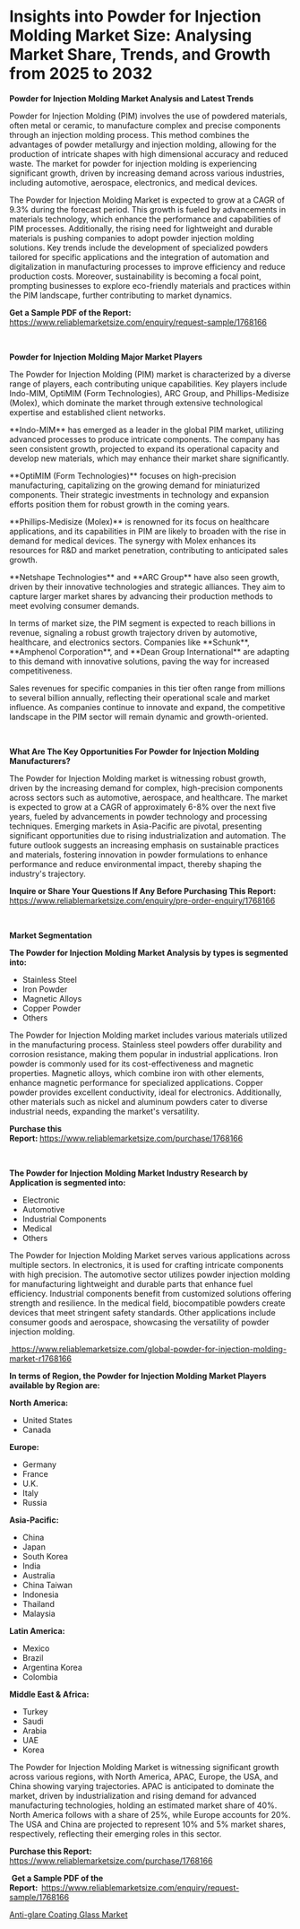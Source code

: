 <p><h1>Insights into Powder for Injection Molding Market Size: Analysing Market Share, Trends, and Growth from 2025 to 2032</h1></p><p><strong>Powder for Injection Molding Market Analysis and Latest Trends</strong></p>
<p><p>Powder for Injection Molding (PIM) involves the use of powdered materials, often metal or ceramic, to manufacture complex and precise components through an injection molding process. This method combines the advantages of powder metallurgy and injection molding, allowing for the production of intricate shapes with high dimensional accuracy and reduced waste. The market for powder for injection molding is experiencing significant growth, driven by increasing demand across various industries, including automotive, aerospace, electronics, and medical devices.</p><p>The Powder for Injection Molding Market is expected to grow at a CAGR of 9.3% during the forecast period. This growth is fueled by advancements in materials technology, which enhance the performance and capabilities of PIM processes. Additionally, the rising need for lightweight and durable materials is pushing companies to adopt powder injection molding solutions. Key trends include the development of specialized powders tailored for specific applications and the integration of automation and digitalization in manufacturing processes to improve efficiency and reduce production costs. Moreover, sustainability is becoming a focal point, prompting businesses to explore eco-friendly materials and practices within the PIM landscape, further contributing to market dynamics.</p></p>
<p><strong>Get a Sample PDF of the Report:&nbsp;</strong> <a href="https://www.reliablemarketsize.com/enquiry/request-sample/1768166?utm_campaign=1766&utm_medium=2&utm_source=Github&utm_content=ia&utm_term=02022025&utm_id=powder-for-injection-molding">https://www.reliablemarketsize.com/enquiry/request-sample/1768166</a></p>
<p>&nbsp;</p>
<p><strong>Powder for Injection Molding Major Market Players</strong></p>
<p><p>The Powder for Injection Molding (PIM) market is characterized by a diverse range of players, each contributing unique capabilities. Key players include Indo-MIM, OptiMIM (Form Technologies), ARC Group, and Phillips-Medisize (Molex), which dominate the market through extensive technological expertise and established client networks.</p><p>**Indo-MIM** has emerged as a leader in the global PIM market, utilizing advanced processes to produce intricate components. The company has seen consistent growth, projected to expand its operational capacity and develop new materials, which may enhance their market share significantly. </p><p>**OptiMIM (Form Technologies)** focuses on high-precision manufacturing, capitalizing on the growing demand for miniaturized components. Their strategic investments in technology and expansion efforts position them for robust growth in the coming years.</p><p>**Phillips-Medisize (Molex)** is renowned for its focus on healthcare applications, and its capabilities in PIM are likely to broaden with the rise in demand for medical devices. The synergy with Molex enhances its resources for R&D and market penetration, contributing to anticipated sales growth.</p><p>**Netshape Technologies** and **ARC Group** have also seen growth, driven by their innovative technologies and strategic alliances. They aim to capture larger market shares by advancing their production methods to meet evolving consumer demands.</p><p>In terms of market size, the PIM segment is expected to reach billions in revenue, signaling a robust growth trajectory driven by automotive, healthcare, and electronics sectors. Companies like **Schunk**, **Amphenol Corporation**, and **Dean Group International** are adapting to this demand with innovative solutions, paving the way for increased competitiveness.</p><p>Sales revenues for specific companies in this tier often range from millions to several billion annually, reflecting their operational scale and market influence. As companies continue to innovate and expand, the competitive landscape in the PIM sector will remain dynamic and growth-oriented.</p></p>
<p>&nbsp;</p>
<p><strong>What Are The Key Opportunities For Powder for Injection Molding Manufacturers?</strong></p>
<p><p>The Powder for Injection Molding market is witnessing robust growth, driven by the increasing demand for complex, high-precision components across sectors such as automotive, aerospace, and healthcare. The market is expected to grow at a CAGR of approximately 6-8% over the next five years, fueled by advancements in powder technology and processing techniques. Emerging markets in Asia-Pacific are pivotal, presenting significant opportunities due to rising industrialization and automation. The future outlook suggests an increasing emphasis on sustainable practices and materials, fostering innovation in powder formulations to enhance performance and reduce environmental impact, thereby shaping the industry's trajectory.</p></p>
<p><strong>Inquire or Share Your Questions If Any Before Purchasing This Report:</strong> <a href="https://www.reliablemarketsize.com/enquiry/pre-order-enquiry/1768166?utm_campaign=1766&utm_medium=2&utm_source=Github&utm_content=ia&utm_term=02022025&utm_id=powder-for-injection-molding">https://www.reliablemarketsize.com/enquiry/pre-order-enquiry/1768166</a></p>
<p>&nbsp;</p>
<p><strong>Market Segmentation</strong></p>
<p><strong>The Powder for Injection Molding Market Analysis by types is segmented into:</strong></p>
<p><ul><li>Stainless Steel</li><li>Iron Powder</li><li>Magnetic Alloys</li><li>Copper Powder</li><li>Others</li></ul></p>
<p><p>The Powder for Injection Molding market includes various materials utilized in the manufacturing process. Stainless steel powders offer durability and corrosion resistance, making them popular in industrial applications. Iron powder is commonly used for its cost-effectiveness and magnetic properties. Magnetic alloys, which combine iron with other elements, enhance magnetic performance for specialized applications. Copper powder provides excellent conductivity, ideal for electronics. Additionally, other materials such as nickel and aluminum powders cater to diverse industrial needs, expanding the market's versatility.</p></p>
<p><strong>Purchase this Report:&nbsp;</strong><a href="https://www.reliablemarketsize.com/purchase/1768166?utm_campaign=1766&utm_medium=2&utm_source=Github&utm_content=ia&utm_term=02022025&utm_id=powder-for-injection-molding">https://www.reliablemarketsize.com/purchase/1768166</a></p>
<p>&nbsp;</p>
<p><strong>The Powder for Injection Molding Market Industry Research by Application is segmented into:</strong></p>
<p><ul><li>Electronic</li><li>Automotive</li><li>Industrial Components</li><li>Medical</li><li>Others</li></ul></p>
<p><p>The Powder for Injection Molding Market serves various applications across multiple sectors. In electronics, it is used for crafting intricate components with high precision. The automotive sector utilizes powder injection molding for manufacturing lightweight and durable parts that enhance fuel efficiency. Industrial components benefit from customized solutions offering strength and resilience. In the medical field, biocompatible powders create devices that meet stringent safety standards. Other applications include consumer goods and aerospace, showcasing the versatility of powder injection molding.</p></p>
<p><a href="https://www.reliablemarketsize.com/global-powder-for-injection-molding-market-r1768166?utm_campaign=1766&utm_medium=2&utm_source=Github&utm_content=ia&utm_term=02022025&utm_id=powder-for-injection-molding">&nbsp;https://www.reliablemarketsize.com/global-powder-for-injection-molding-market-r1768166</a></p>
<p><strong>In terms of Region, the Powder for Injection Molding Market Players available by Region are:</strong></p>
<p>
    <p> <strong> North America: </strong>
        <ul>
            <li>United States</li>
            <li>Canada</li>
        </ul>
        </p> 
    <p> <strong> Europe: </strong>
        <ul>
            <li>Germany</li>
            <li>France</li>
            <li>U.K.</li>
            <li>Italy</li>
            <li>Russia</li>
        </ul>
        </p> 
    <p> <strong> Asia-Pacific: </strong>
        <ul>
            <li>China</li>
            <li>Japan</li>
            <li>South Korea</li>
            <li>India</li>
            <li>Australia</li>
            <li>China Taiwan</li>
            <li>Indonesia</li>
            <li>Thailand</li>
            <li>Malaysia</li>
        </ul>
        </p> 
    <p> <strong> Latin America: </strong>
        <ul>
            <li>Mexico</li>
            <li>Brazil</li>
            <li>Argentina Korea</li>
            <li>Colombia</li>
        </ul>
        </p> 
    <p> <strong> Middle East & Africa: </strong>
        <ul>
            <li>Turkey</li>
            <li>Saudi</li>
            <li>Arabia</li>
            <li>UAE</li>
            <li>Korea</li>
        </ul>
    </p>
    </p>
<p><p>The Powder for Injection Molding Market is witnessing significant growth across various regions, with North America, APAC, Europe, the USA, and China showing varying trajectories. APAC is anticipated to dominate the market, driven by industrialization and rising demand for advanced manufacturing technologies, holding an estimated market share of 40%. North America follows with a share of 25%, while Europe accounts for 20%. The USA and China are projected to represent 10% and 5% market shares, respectively, reflecting their emerging roles in this sector.</p></p>
<p><strong>Purchase this Report: </strong><a href="https://www.reliablemarketsize.com/purchase/1768166?utm_campaign=1766&utm_medium=2&utm_source=Github&utm_content=ia&utm_term=02022025&utm_id=powder-for-injection-molding">https://www.reliablemarketsize.com/purchase/1768166</a></p>
<p>&nbsp;<strong>Get a Sample PDF of the Report:&nbsp;&nbsp;</strong><a href="https://www.reliablemarketsize.com/enquiry/request-sample/1768166?utm_campaign=1766&utm_medium=2&utm_source=Github&utm_content=ia&utm_term=02022025&utm_id=powder-for-injection-molding">https://www.reliablemarketsize.com/enquiry/request-sample/1768166</a></p>
<p><strong></strong></p>
<p><p><a href="https://github.com/OlenFleming68/Market-Research-Report-List-1/blob/main/anti-glare-coating-glass-market.md?utm_campaign=1766&utm_medium=2&utm_source=Github&utm_content=ia&utm_term=02022025&utm_id=powder-for-injection-molding">Anti-glare Coating Glass Market</a></p></p>